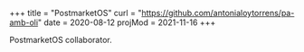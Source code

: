 +++
title = "PostmarketOS"
curl = "https://github.com/antonialoytorrens/pa-amb-oli"
date = 2020-08-12
projMod = 2021-11-16
+++

PostmarketOS collaborator.